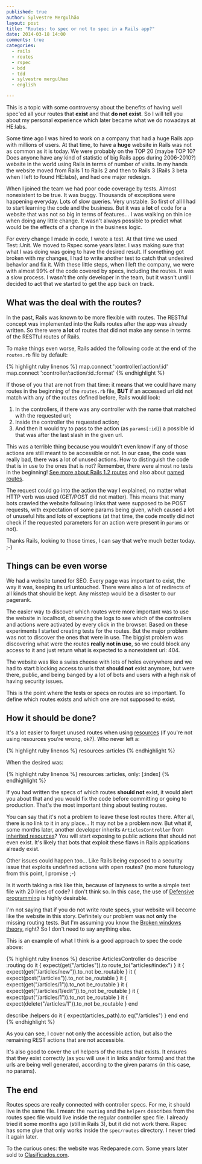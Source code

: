 ```yaml
---
published: true
author: Sylvestre Mergulhão
layout: post
title: "Routes: to spec or not to spec in a Rails app?"
date: 2014-03-18 14:00
comments: true
categories:
  - rails
  - routes
  - rspec
  - bdd
  - tdd
  - sylvestre mergulhao
  - english

---
```


This is a topic with some controversy about the benefits of having well spec'ed all your routes that **exist** and that **do not exist**. So I will tell you about my personal experience which later became what we do nowadays at HE:labs.

<!--more-->

Some time ago I was hired to work on a company that had a huge Rails app with millions of users. At that time, to have a **huge** website in Rails was not as common as it is today. We were probably on the TOP 20 (maybe TOP 10? Does anyone have any kind of statistic of big Rails apps during 2006-2010?) website in the world using Rails in terms of number of visits. In my hands the website moved from Rails 1 to Rails 2 and then to Rails 3 (Rails 3 beta when I left to found HE:labs), and had one major redesign.

When I joined the team we had poor code coverage by tests. Almost nonexistent to be true. It was buggy. Thousands of exceptions were happening everyday. Lots of slow queries. Very unstable. So first of all I had to start learning the code and the business. But it was a **lot** of code for a website that was not so big in terms of features... I was walking on thin ice when doing any little change. It wasn't always possible to predict what would be the effects of a change in the business logic.

For every change I made in code, I wrote a test. At that time we used Test::Unit. We moved to Rspec some years later. I was making sure that what I was doing was going to have the desired result. If something got broken with my changes, I had to write another test to catch that undesired behavior and fix it. With these little steps, when I left the company, we were with almost 99% of the code covered by specs, including the routes. It was a slow process. I wasn't the only developer in the team, but it wasn't until I decided to act that we started to get the app back on track.

## What was the deal with the routes?

In the past, Rails was known to be more flexible with routes. The RESTful concept was implemented into the Rails routes after the app was already written. So there were **a lot** of routes that did not make any sense in terms of the RESTful routes of Rails.

To make things even worse, Rails added the following code at the end of the ``routes.rb`` file by default:

{% highlight ruby linenos %}
map.connect ':controller/:action/:id'
map.connect ':controller/:action/:id.:format'
{% endhighlight %}

If those of you that are not from that time: it means that we could have many routes in the beginning of the ``routes.rb`` file, **BUT** if an accessed url did not match with any of the routes defined before, Rails would look:

1. In the controllers, if there was any controller with the name that matched with the requested url;
2. Inside the controller the requested action;
3. And then it would try to pass to the action (as ``params[:id]``) a possible id that was after the last slash in the given url.

This was a terrible thing because you wouldn't even know if any of those actions are still meant to be accessible or not. In our case, the code was really bad, there was a lot of unused actions. How to distinguish the code that is in use to the ones that is not? Remember, there were almost no tests in the beginning! [See more about Rails 1.2 routes][rails-1-2-routing] and also about [named routes][named-routes].

The request could go into the action the way I explained, no matter what HTTP verb was used (GET/POST did not matter). This means that many bots crawled the website following links that were supposed to be POST requests, with expectation of some params being given, which caused a lot of unuseful hits and lots of exceptions (at that time, the code mostly did not check if the requested parameters for an action were present in ``params`` or not).

Thanks Rails, looking to those times, I can say that we're much better today. ;-)

## Things can be even worse

We had a website tuned for SEO. Every page was important to exist, the way it was, keeping its url untouched. There were also a lot of redirects of all kinds that should be kept. Any misstep would be a disaster to our pagerank.

The easier way to discover which routes were more important was to use the website in localhost, observing the logs to see which of the controllers and actions were activated by every click in the browser. Based on these experiments I started creating tests for the routes. But the major problem was not to discover the ones that were in use. The biggist problem was discovering what were the routes **really not in use**, so we could block any access to it and just return what is expected to a nonexistent url: 404.

The website was like a swiss cheese with lots of holes everywhere and we had to start blocking access to urls that **should not** exist anymore, but were there, public, and being banged by a lot of bots and users with a high risk of having security issues.

This is the point where the tests or specs on routes are so important. To define which routes exists and which one are not supposed to exist.

## How it should be done?

It's a lot easier to forget unused routes when using [resources][resources] (if you're not using resources you're wrong, ok?). Who never left a:

{% highlight ruby linenos %}
resources :articles
{% endhighlight %}

When the desired was:

{% highlight ruby linenos %}
resources :articles, only: [:index]
{% endhighlight %}

If you had written the specs of which routes **should not** exist, it would alert you about that and you would fix the code before committing or going to production. That's the most important thing about testing routes.

You can say that it's not a problem to leave these lost routes there. After all, there is no link to it in any place... It may not be a problem now. But what if, some months later, another developer inherits ``ArticlesController`` from [inherited resources][inherited-resources]? You will start exposing to public actions that should not even exist. It's likely that bots that exploit these flaws in Rails applications already exist.

Other issues could happen too... Like Rails being exposed to a security issue that exploits undefined actions with open routes? (no more futurology from this point, I promise ;-)

Is it worth taking a risk like this, because of lazyness to write a simple test file with 20 lines of code? I don't think so. In this case, the use of [Defensive programming][defensive-programming] is highly desirable.

I'm not saying that if you do not write route specs, your website will become like the website in this story. Definitely our problem was not **only** the missing routing tests. But I'm assuming you know the [Broken windows theory][Broken_windows_theory], right? So I don't need to say anything else.

This is an example of what I think is a good approach to spec the code above:

{% highlight ruby linenos %}
describe ArticlesController do
  describe :routing do
    it { expect(get("/articles")).to route_to("articles#index") }
    it { expect(get("/articles/new")).to_not be_routable }
    it { expect(post("/articles")).to_not be_routable }
    it { expect(get("/articles/1")).to_not be_routable }
    it { expect(get("/articles/1/edit")).to_not be_routable }
    it { expect(put("/articles/1")).to_not be_routable }
    it { expect(delete("/articles/1")).to_not be_routable }
  end

  describe :helpers do
    it { expect(articles_path).to eq("/articles") }
  end
end
{% endhighlight %}

As you can see, I cover not only the accessible action, but also the remaining REST actions that are not accessible.

It's also good to cover the url helpers of the routes that exists. It ensures that they exist correctly (as you will use it in links and/or forms) and that the urls are being well generated, according to the given params (in this case, no params).

## The end

Routes specs are really connected with controller specs. For me, it should live in the same file. I mean: the ``routing`` and the ``helpers`` describes from the routes spec file would live inside the regular controller spec file. I already tried it some months ago (still in Rails 3), but it did not work there. Rspec has some glue that only works inside the ``spec/routes`` directory. I never tried it again later.

To the curious ones: the website was Redeparede.com. Some years later sold to [Clasificados.com][clasificados].

[named-routes]: http://railscasts.com/episodes/34-named-routes
[rails-1-2-routing]: http://apidock.com/rails/v1.2.0/ActionController/Routing
[resources]: http://guides.rubyonrails.org/routing.html#resources-on-the-web
[inherited-resources]: https://github.com/josevalim/inherited_resources
[clasificados]: http://www.clasificados.com/
[defensive-programming]: http://en.wikipedia.org/wiki/Defensive_programming
[Broken_windows_theory]: http://en.wikipedia.org/wiki/Broken_windows_theory
